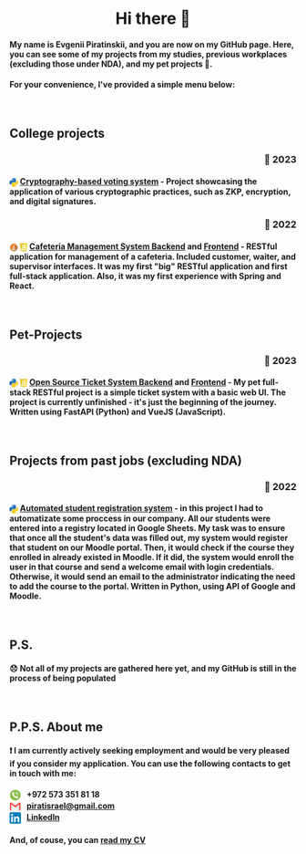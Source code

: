 <div align=center>
  <h1><a href=""></a>Hi there 👋</h1>
</div>


#### []()My name is Evgenii Piratinskii, and you are now on my GitHub page. Here, you can see some of my projects from my studies, previous workplaces (excluding those under NDA), and my pet projects 🐾.

#### []()For your convenience, I've provided a simple menu below:

<br>

## []()College projects
<div align=right><h3><a href=""></a>📆 2023</h3></div>

#### []()<img src="python.png" height="15" style="vertical-align: middle;" title="Written in Python"></img> [Cryptography-based voting system](https://github.com/piratinskii/votes_project) - Project showcasing the application of various cryptographic practices, such as ZKP, encryption, and digital signatures. 

<div align=right><h3><a href=""></a>📆 2022</h3></div>

#### []()<img src="java.png" height="15" style="vertical-align: middle;" title="Written in Java"></img> <img src="js.png" height="15" style="vertical-align: middle;" title="Written in JavaScript"></img> [Cafeteria Management System Backend](https://github.com/piratinskii/SCECafe-backend) and [Frontend](https://github.com/piratinskii/SCECafe-frontend) - RESTful application for management of a cafeteria. Included customer, waiter, and supervisor interfaces. It was my first "big" RESTful application and first full-stack application. Also, it was my first experience with Spring and React. 

<br>

## []()Pet-Projects
<div align=right><h3><a href=""></a>📆 2023</h3></div>

#### []()<img src="python.png" height="15" style="vertical-align: middle;" title="Written in Python"></img> <img src="js.png" height="15" style="vertical-align: middle;" title="Written in JavaScript"></img> [Open Source Ticket System Backend](https://github.com/piratinskii/Ticket-System-Backend) and [Frontend](https://github.com/piratinskii/Ticket-System-Frontend) - My pet full-stack RESTful project is a simple ticket system with a basic web UI. The project is currently unfinished - it's just the beginning of the journey. Written using FastAPI (Python) and VueJS (JavaScript).

<br>

## []()Projects from past jobs (excluding NDA)
<div align=right><h3><a href=""></a>📆 2022</h3></div>

####  []()<img src="python.png" height="15" style="vertical-align: middle;" title="Written in Python"></img> [Automated student registration system](https://github.com/piratinskii/MoodleAPI) - in this project I had to automatizate some proccess in our company. All our students were entered into a registry located in Google Sheets. My task was to ensure that once all the student's data was filled out, my system would register that student on our Moodle portal. Then, it would check if the course they enrolled in already existed in Moodle. If it did, the system would enroll the user in that course and send a welcome email with login credentials. Otherwise, it would send an email to the administrator indicating the need to add the course to the portal. Written in Python, using API of Google and Moodle.

<br>

## []()P.S.
#### []() :disappointed: Not all of my projects are gathered here yet, and my GitHub is still in the process of being populated

<br>

## []()P.P.S. About me
#### []() :exclamation: I am currently actively seeking employment and would be very pleased if you consider my application. You can use the following contacts to get in touch with me:

<h4><img src='phone.png' width='20' style="vertical-align: middle; margin-right: 10px"><a href="https://www.linkedin.com/in/piratinskiy/" ><a href=""></a>+972 573 351 81 18<br>
<img src='mail.png' width='20' style="vertical-align: middle; margin-right: 10px"><a href="https://www.linkedin.com/in/piratinskiy/"><a href="mailto:piratisrael@gmail.com">piratisrael@gmail.com</a><br>
<img src='linkedin.png' width='20' style="vertical-align: middle; margin-right: 10px"><a href="https://www.linkedin.com/in/piratinskiy/">LinkedIn</a></h4>  

#### []() And, of couse, you can [read my CV](https://docs.google.com/document/d/1wAEELazL8WEoBTlQG7YH2BZiEgfx-MsYSMufA9WblIU/edit?usp=sharing) 

